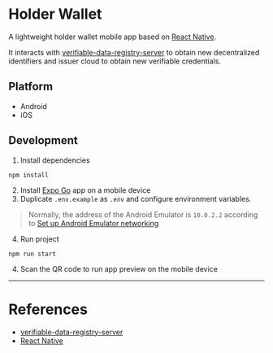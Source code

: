 # Holder Wallet

A lightweight holder wallet mobile app based on [React Native](https://reactnative.dev/).

It interacts with [verifiable-data-registry-server](https://github.com/yepengding/verifiable-data-registry-server) to
obtain new decentralized identifiers and issuer cloud to obtain new verifiable credentials.

## Platform

- Android
- iOS

## Development

1. Install dependencies

```shell
npm install
```

2. Install [Expo Go](https://expo.dev/client) app on a mobile device
3. Duplicate `.env.example` as `.env` and configure environment variables.

> Normally, the address of the Android Emulator is `10.0.2.2` according to [Set up Android Emulator networking
](https://developer.android.com/studio/run/emulator-networking.html)

4. Run project

```shell
npm run start
```

4. Scan the QR code to run app preview on the mobile device

---

# References

- [verifiable-data-registry-server](https://github.com/yepengding/verifiable-data-registry-server)
- [React Native](https://reactnative.dev/)

